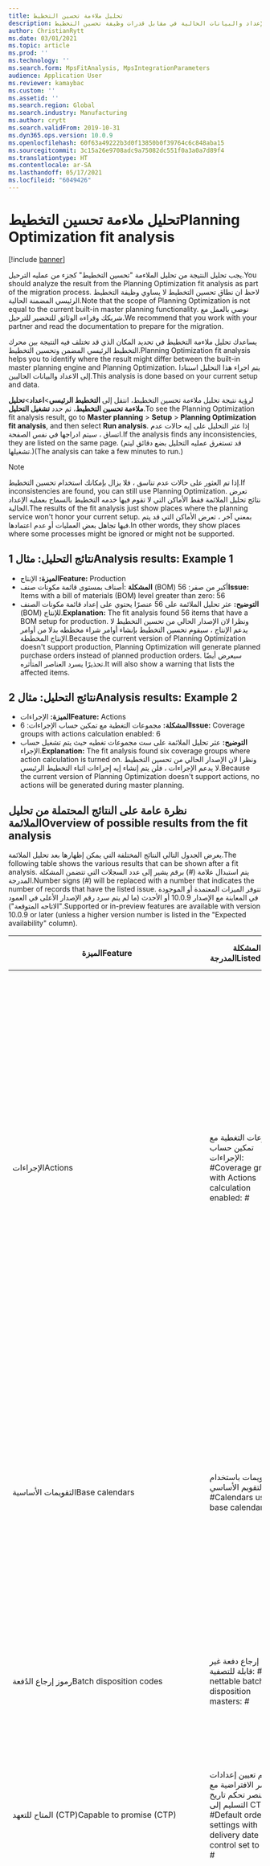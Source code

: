 ```yaml
---
title: تحليل ملاءمة تحسين التخطيط
description: يشرح هذا الموضوع كيفيه التحقق من صحة الإعداد والبيانات الحالية في مقابل قدرات وظيفة تحسين التخطيط.
author: ChristianRytt
ms.date: 03/01/2021
ms.topic: article
ms.prod: ''
ms.technology: ''
ms.search.form: MpsFitAnalysis, MpsIntegrationParameters
audience: Application User
ms.reviewer: kamaybac
ms.custom: ''
ms.assetid: ''
ms.search.region: Global
ms.search.industry: Manufacturing
ms.author: crytt
ms.search.validFrom: 2019-10-31
ms.dyn365.ops.version: 10.0.9
ms.openlocfilehash: 60f63a49222b3d0f13850b0f39764c6c848aba15
ms.sourcegitcommit: 3c15a26e9708adc9a75082dc551f0a3a0a7d89f4
ms.translationtype: HT
ms.contentlocale: ar-SA
ms.lasthandoff: 05/17/2021
ms.locfileid: "6049426"
---
```

# <a name="planning-optimization-fit-analysis"></a><span data-ttu-id="eb485-103">تحليل ملاءمة تحسين التخطيط</span><span class="sxs-lookup"><span data-stu-id="eb485-103">Planning Optimization fit analysis</span></span>

[!include [banner](../../includes/banner.md)]

<span data-ttu-id="eb485-104">يجب تحليل النتيجة من تحليل الملاءمة "تحسين التخطيط" كجزء من عمليه الترحيل.</span><span class="sxs-lookup"><span data-stu-id="eb485-104">You should analyze the result from the Planning Optimization fit analysis as part of the migration process.</span></span> <span data-ttu-id="eb485-105">لاحظ ان نطاق تحسين التخطيط لا يساوي وظيفة التخطيط الرئيسي المضمنة الحالية.</span><span class="sxs-lookup"><span data-stu-id="eb485-105">Note that the scope of Planning Optimization is not equal to the current built-in master planning functionality.</span></span> <span data-ttu-id="eb485-106">نوصي بالعمل مع شريكك وقراءه الوثائق للتحضير للترحيل.</span><span class="sxs-lookup"><span data-stu-id="eb485-106">We recommend that you work with your partner and read the documentation to prepare for the migration.</span></span> 

<span data-ttu-id="eb485-107">يساعدك تحليل ملاءمة التخطيط في تحديد المكان الذي قد تختلف فيه النتيجة بين محرك التخطيط الرئيسي المضمن وتحسين التخطيط.</span><span class="sxs-lookup"><span data-stu-id="eb485-107">Planning Optimization fit analysis helps you to identify where the result might differ between the built-in master planning engine and Planning Optimization.</span></span> <span data-ttu-id="eb485-108">يتم اجراء هذا التحليل استنادا إلى الاعداد والبيانات الحاليين.</span><span class="sxs-lookup"><span data-stu-id="eb485-108">This analysis is done based on your current setup and data.</span></span> 

<span data-ttu-id="eb485-109">لرؤية نتيجة تحليل ملاءمة تحسين التخطيط، انتقل إلى **التخطيط الرئيسي**\>**اعداد**\>**تحليل ملاءمة تحسين التخطيط**، ثم حدد **تشغيل التحليل**.</span><span class="sxs-lookup"><span data-stu-id="eb485-109">To see the Planning Optimization fit analysis result, go to **Master planning** \> **Setup** \> **Planning Optimization fit analysis**, and then select **Run analysis**.</span></span> <span data-ttu-id="eb485-110">إذا عثر التحليل على إيه حالات عدم اتساق ، سيتم ادراجها في نفس الصفحة.</span><span class="sxs-lookup"><span data-stu-id="eb485-110">If the analysis finds any inconsistencies, they are listed on the same page.</span></span> <span data-ttu-id="eb485-111">(قد تستغرق عمليه التحليل بضع دقائق ليتم تشغيلها.)</span><span class="sxs-lookup"><span data-stu-id="eb485-111">(The analysis can take a few minutes to run.)</span></span>

> [!NOTE]
> <span data-ttu-id="eb485-112">إذا تم العثور على حالات عدم تناسق ، فلا يزال بإمكانك استخدام تحسين التخطيط.</span><span class="sxs-lookup"><span data-stu-id="eb485-112">If inconsistencies are found, you can still use Planning Optimization.</span></span> <span data-ttu-id="eb485-113">تعرض نتائج تحليل الملائمة فقط الأماكن التي لا تقوم فيها خدمه التخطيط بالسماح بعمليه الإعداد الحالية.</span><span class="sxs-lookup"><span data-stu-id="eb485-113">The results of the fit analysis just show places where the planning service won't honor your current setup.</span></span> <span data-ttu-id="eb485-114">بمعني آخر ، تعرض الأماكن التي قد يتم فيها تجاهل بعض العمليات أو عدم اعتمادها.</span><span class="sxs-lookup"><span data-stu-id="eb485-114">In other words, they show places where some processes might be ignored or might not be supported.</span></span>

## <a name="analysis-results-example-1"></a><span data-ttu-id="eb485-115">نتائج التحليل: مثال 1</span><span class="sxs-lookup"><span data-stu-id="eb485-115">Analysis results: Example 1</span></span>

- <span data-ttu-id="eb485-116">**الميزة:** الإنتاج</span><span class="sxs-lookup"><span data-stu-id="eb485-116">**Feature:** Production</span></span>
- <span data-ttu-id="eb485-117">**المشكلة** :أصناف بمستوى قائمة مكونات صنف (BOM) أكبر من صفر: 56</span><span class="sxs-lookup"><span data-stu-id="eb485-117">**Issue:** Items with a bill of materials (BOM) level greater than zero: 56</span></span>
- <span data-ttu-id="eb485-118">**التوضيح:** عثر تحليل الملائمة على 56 عنصرًا يحتوي على إعداد قائمة مكونات الصنف (BOM) للإنتاج.</span><span class="sxs-lookup"><span data-stu-id="eb485-118">**Explanation:** The fit analysis found 56 items that have a BOM setup for production.</span></span> <span data-ttu-id="eb485-119">ونظرا لان الإصدار الحالي من تحسين التخطيط لا يدعم الإنتاج ، سيقوم تحسين التخطيط بإنشاء أوامر شراء مخططه بدلا من أوامر الإنتاج المخططة.</span><span class="sxs-lookup"><span data-stu-id="eb485-119">Because the current version of Planning Optimization doesn't support production, Planning Optimization will generate planned purchase orders instead of planned production orders.</span></span> <span data-ttu-id="eb485-120">سيعرض أيضًا تحذيرًا يسرد العناصر المتأثره.</span><span class="sxs-lookup"><span data-stu-id="eb485-120">It will also show a warning that lists the affected items.</span></span>

## <a name="analysis-results-example-2"></a><span data-ttu-id="eb485-121">نتائج التحليل: مثال 2</span><span class="sxs-lookup"><span data-stu-id="eb485-121">Analysis results: Example 2</span></span>

- <span data-ttu-id="eb485-122">**الميزة:** الإجراءات</span><span class="sxs-lookup"><span data-stu-id="eb485-122">**Feature:** Actions</span></span>
- <span data-ttu-id="eb485-123">**المشكلة:** مجموعات التغطية مع تمكين حساب الإجراءات: 6</span><span class="sxs-lookup"><span data-stu-id="eb485-123">**Issue:** Coverage groups with actions calculation enabled: 6</span></span>
- <span data-ttu-id="eb485-124">**التوضيح:** عثر تحليل الملائمة على ست مجموعات تغطيه حيث يتم تشغيل حساب الإجراء.</span><span class="sxs-lookup"><span data-stu-id="eb485-124">**Explanation:** The fit analysis found six coverage groups where action calculation is turned on.</span></span> <span data-ttu-id="eb485-125">ونظرا لان الإصدار الحالي من تحسين التخطيط لا يدعم الإجراءات ، فلن يتم إنشاء إيه إجراءات اثناء التخطيط الرئيسي.</span><span class="sxs-lookup"><span data-stu-id="eb485-125">Because the current version of Planning Optimization doesn't support actions, no actions will be generated during master planning.</span></span>

## <a name="overview-of-possible-results-from-the-fit-analysis"></a><span data-ttu-id="eb485-126">نظرة عامة على النتائج المحتملة من تحليل الملائمة</span><span class="sxs-lookup"><span data-stu-id="eb485-126">Overview of possible results from the fit analysis</span></span>

<span data-ttu-id="eb485-127">يعرض الجدول التالي النتائج المختلفة التي يمكن إظهارها بعد تحليل الملائمة.</span><span class="sxs-lookup"><span data-stu-id="eb485-127">The following table shows the various results that can be shown after a fit analysis.</span></span> <span data-ttu-id="eb485-128">يتم استبدال علامة (_\#_) برقم يشير إلى عدد السجلات التي تتضمن المشكلة المدرجة.</span><span class="sxs-lookup"><span data-stu-id="eb485-128">Number signs (_\#_) will be replaced with a number that indicates the number of records that have the listed issue.</span></span> <span data-ttu-id="eb485-129">تتوفر الميزات المعتمدة أو الموجودة في المعاينة مع الإصدار 10.0.9 أو الأحدث (ما لم يتم سرد رقم الإصدار الأعلى في العمود "الاتاحه المتوقعة").</span><span class="sxs-lookup"><span data-stu-id="eb485-129">Supported or in-preview features are available with version 10.0.9 or later (unless a higher version number is listed in the "Expected availability" column).</span></span>

| <span data-ttu-id="eb485-130">الميزة</span><span class="sxs-lookup"><span data-stu-id="eb485-130">Feature</span></span> | <span data-ttu-id="eb485-131">المشكلة المدرجة</span><span class="sxs-lookup"><span data-stu-id="eb485-131">Listed issue</span></span> | <span data-ttu-id="eb485-132">الشرح</span><span class="sxs-lookup"><span data-stu-id="eb485-132">Explanation</span></span> | <span data-ttu-id="eb485-133">التوفر المتوقع</span><span class="sxs-lookup"><span data-stu-id="eb485-133">Expected availability</span></span> |
| --- | --- | --- | --- |
| <span data-ttu-id="eb485-134">الإجراءات</span><span class="sxs-lookup"><span data-stu-id="eb485-134">Actions</span></span> | <span data-ttu-id="eb485-135">مجموعات التغطية مع تمكين حساب الإجراءات: _\#_</span><span class="sxs-lookup"><span data-stu-id="eb485-135">Coverage groups with Actions calculation enabled: _\#_</span></span> | <span data-ttu-id="eb485-136">هذه الميزة معلقة.</span><span class="sxs-lookup"><span data-stu-id="eb485-136">This feature is pending.</span></span> <span data-ttu-id="eb485-137">حاليا، لا يتم إنشاء الإجراءات أثناء التخطيط الرئيسي عند تمكين تحسين التخطيط، بغض النظر عن هذا الإعداد.</span><span class="sxs-lookup"><span data-stu-id="eb485-137">Currently, actions aren't generated during master planning when Planning Optimization is enabled, regardless of this setting.</span></span> <span data-ttu-id="eb485-138">والغرض الأساسي من الإجراء هو اقتراح التغييرات على الأوامر الموجودة.</span><span class="sxs-lookup"><span data-stu-id="eb485-138">The main purpose of actions is to suggest changes to existing orders.</span></span> <span data-ttu-id="eb485-139">قيّم ما إذا كان تطبيق الإجراءات يتم بشكل نشط كجزء من عمليات الأعمال أو إذا كانت معلومات التأخير المرتبطة بالأوامر كافية.</span><span class="sxs-lookup"><span data-stu-id="eb485-139">Evaluate if actions are actively applied as part of your business processes or if the delay information related to the orders is sufficient.</span></span> | <span data-ttu-id="eb485-140">أكتوبر 2021 - أبريل 2022</span><span class="sxs-lookup"><span data-stu-id="eb485-140">October 2021 - April 2022</span></span> |
| <span data-ttu-id="eb485-141">التقويمات الأساسية</span><span class="sxs-lookup"><span data-stu-id="eb485-141">Base calendars</span></span> | <span data-ttu-id="eb485-142">التقويمات باستخدام التقويم الأساسي: _\#_</span><span class="sxs-lookup"><span data-stu-id="eb485-142">Calendars using base calendar: _\#_</span></span> | <span data-ttu-id="eb485-143">هذه الميزة معلقة.</span><span class="sxs-lookup"><span data-stu-id="eb485-143">This feature is pending.</span></span> <span data-ttu-id="eb485-144">حاليًا، يتم تجاهل التقويم الأساسي عند تمكين تحسين أداء التخطيط.</span><span class="sxs-lookup"><span data-stu-id="eb485-144">Currently, the base calendar is ignored when Planning Optimization is enabled.</span></span> <span data-ttu-id="eb485-145">قيّم ما إذا كانت هناك حاجة إلى التقويم الأساسي لعمليات الأعمال أو إذا كان الإعداد المباشر في التقويمات كافيًا.</span><span class="sxs-lookup"><span data-stu-id="eb485-145">Evaluate if the base calendar is needed for your business processes or if direct setup in calendars is sufficient.</span></span> | <span data-ttu-id="eb485-146">أبريل-أكتوبر 2021</span><span class="sxs-lookup"><span data-stu-id="eb485-146">April-October 2021</span></span> | 
| <span data-ttu-id="eb485-147">رموز إرجاع الدُفعة</span><span class="sxs-lookup"><span data-stu-id="eb485-147">Batch disposition codes</span></span> | <span data-ttu-id="eb485-148">أصول إرجاع دفعة غير قابلة للتصفية: _\#_</span><span class="sxs-lookup"><span data-stu-id="eb485-148">Non-nettable batch disposition masters: _\#_</span></span> | <span data-ttu-id="eb485-149">هذه الميزة معلقة.</span><span class="sxs-lookup"><span data-stu-id="eb485-149">This feature is pending.</span></span> <span data-ttu-id="eb485-150">حاليًا، يتم تجاهل رموز إرجاع الدفعة عندما يكون تحسين أداء التخطيط ممكنا.</span><span class="sxs-lookup"><span data-stu-id="eb485-150">Currently, batch disposition codes are ignored when Planning Optimization is enabled.</span></span> | <span data-ttu-id="eb485-151">أكتوبر 2021 - أبريل 2022</span><span class="sxs-lookup"><span data-stu-id="eb485-151">October 2021 - April 2022</span></span> |
| <span data-ttu-id="eb485-152">المتاح للتعهد (CTP)</span><span class="sxs-lookup"><span data-stu-id="eb485-152">Capable to promise (CTP)</span></span> | <span data-ttu-id="eb485-153">تم تعيين إعدادات الأوامر الافتراضية مع عنصر تحكم تاريخ التسليم إلى CTP: _\#_</span><span class="sxs-lookup"><span data-stu-id="eb485-153">Default order settings with delivery date control set to CTP: _\#_</span></span> | <span data-ttu-id="eb485-154">هذه الميزة معلقة.</span><span class="sxs-lookup"><span data-stu-id="eb485-154">This feature is pending.</span></span> <span data-ttu-id="eb485-155">حاليًا، يتم تجاهل CTP عند تمكين تحسين التخطيط، بغض النظر عن هذا الإعداد.</span><span class="sxs-lookup"><span data-stu-id="eb485-155">Currently, CTP is ignored when Planning Optimization is enabled, regardless of this setting.</span></span> | <span data-ttu-id="eb485-156">أكتوبر 2021 - أبريل 2022</span><span class="sxs-lookup"><span data-stu-id="eb485-156">October 2021 - April 2022</span></span> |
| <span data-ttu-id="eb485-157">نسخ خطة ثابتة إلى متحركة</span><span class="sxs-lookup"><span data-stu-id="eb485-157">Copy static to dynamic plan</span></span> | <span data-ttu-id="eb485-158">تم تمكين نسخ خطة ثابتة إلى ديناميكية في مُعلمات التخطيط الرئيسية.</span><span class="sxs-lookup"><span data-stu-id="eb485-158">Copy of static to dynamic plan is enabled on the master planning parameters.</span></span> | <span data-ttu-id="eb485-159">تحسين التخطيط لا ينسخ الخطة الثابتة إلى الخطة الديناميكية، بغض النظر عن هذا الإعداد.</span><span class="sxs-lookup"><span data-stu-id="eb485-159">Planning Optimization doesn't copy the static plan to the dynamic plan, regardless of this setting.</span></span> <span data-ttu-id="eb485-160">بوجه عام، يعتبر هذا المفهوم أقل صلة بسبب عملية إعادة الإنشاء السريعة والكاملة التي يوفرها تحسين التخطيط.</span><span class="sxs-lookup"><span data-stu-id="eb485-160">In general, this concept is less relevant because of the speed and complete regeneration that Planning Optimization provides.</span></span> <span data-ttu-id="eb485-161">في حالة استخدام خطتين أو أكثر، يجب تشغيل التخطيط الرئيسي لكل خطة.</span><span class="sxs-lookup"><span data-stu-id="eb485-161">If two or more plans are used, master planning should be triggered for each plan.</span></span> | <span data-ttu-id="eb485-162">أكتوبر 2021 - أبريل 2022</span><span class="sxs-lookup"><span data-stu-id="eb485-162">October 2021 - April 2022</span></span> |
| <span data-ttu-id="eb485-163">تأكيد</span><span class="sxs-lookup"><span data-stu-id="eb485-163">Firming</span></span> | <span data-ttu-id="eb485-164">إعداد مجموعات التغطية مع الحد الزمني للتأكيد التلقائي: _\#_</span><span class="sxs-lookup"><span data-stu-id="eb485-164">Coverage groups with auto firming time fence set: _\#_</span></span> | <span data-ttu-id="eb485-165">في الإصدار 10.0.7 والإصدارات الأحدث، يتم دعم التأكيد كوظيفة تأكيد دفعية منفصلة بعد اكتمال التخطيط الرئيسي (بشرط تمكين _التأكيد التلقائي للتخطيط الرئيسي_ في [إدارة الميزات](../../../fin-ops-core/fin-ops/get-started/feature-management/feature-management-overview.md)).</span><span class="sxs-lookup"><span data-stu-id="eb485-165">In version 10.0.7 and later, firming is supported as a separate firming batch job after master planning is completed (provided the _Auto-firming for Planning Optimization_ feature has been enabled in [feature management](../../../fin-ops-core/fin-ops/get-started/feature-management/feature-management-overview.md)).</span></span> <span data-ttu-id="eb485-166">لاحظ أن التأكيد التلقائي لتحسين التخطيط يستند إلى تاريخ الأمر (تاريخ البدء)، وليس تاريخ المتطلب (تاريخ الانتهاء).</span><span class="sxs-lookup"><span data-stu-id="eb485-166">Note that auto firming for Planning Optimization is based on the order date (start date), not the requirement date (end date).</span></span> <span data-ttu-id="eb485-167">ويضمن هذا السلوك حدوث تأكيد الأوامر المخططة في الوقت المستحق، دون الحاجة إلى تضمين وقت الإنتاج في الحد الزمني للتأكيد.</span><span class="sxs-lookup"><span data-stu-id="eb485-167">This behavior ensures that firming of planned orders occurs in due time, without having to include lead time in the firming time fence.</span></span> | <span data-ttu-id="eb485-168">مدعوم</span><span class="sxs-lookup"><span data-stu-id="eb485-168">Supported</span></span> |
| <span data-ttu-id="eb485-169">تأكيد</span><span class="sxs-lookup"><span data-stu-id="eb485-169">Firming</span></span> | <span data-ttu-id="eb485-170">إعداد سجلات تغطية الصنف مع التأكيد التلقائي: _\#_</span><span class="sxs-lookup"><span data-stu-id="eb485-170">Item coverage records with auto firming set: _\#_</span></span> | <span data-ttu-id="eb485-171">في الإصدار 10.0.7 والإصدارات الأحدث، يتم دعم التأكيد التلقائي كوظيفة تأكيد دفعية منفصلة بعد اكتمال التخطيط الرئيسي (بشرط تمكين _التأكيد التلقائي للتخطيط الرئيسي_ في [إدارة الميزات](../../../fin-ops-core/fin-ops/get-started/feature-management/feature-management-overview.md)).</span><span class="sxs-lookup"><span data-stu-id="eb485-171">In version 10.0.7 and later, auto firming is supported as a separate firming batch job after master planning is completed (provided the _Auto-firming for Planning Optimization_ feature has been enabled in [feature management](../../../fin-ops-core/fin-ops/get-started/feature-management/feature-management-overview.md)).</span></span> <span data-ttu-id="eb485-172">لاحظ أن التأكيد التلقائي لتحسين التخطيط يستند إلى تاريخ الأمر (تاريخ البدء)، وليس تاريخ المتطلب (تاريخ الانتهاء).</span><span class="sxs-lookup"><span data-stu-id="eb485-172">Note that auto firming for Planning Optimization is based on the order date (start date), not the requirement date (end date).</span></span> <span data-ttu-id="eb485-173">ويضمن هذا السلوك حدوث تأكيد الأوامر المخططة في الوقت المستحق، دون الحاجة إلى تضمين وقت الإنتاج في الحد الزمني للتأكيد.</span><span class="sxs-lookup"><span data-stu-id="eb485-173">This behavior ensures that firming of planned orders occurs in due time, without having to include lead time in the firming time fence.</span></span> | <span data-ttu-id="eb485-174">مدعوم</span><span class="sxs-lookup"><span data-stu-id="eb485-174">Supported</span></span> |
| <span data-ttu-id="eb485-175">تأكيد</span><span class="sxs-lookup"><span data-stu-id="eb485-175">Firming</span></span> | <span data-ttu-id="eb485-176">إعداد الخطط الرئيسية مع التأكيد التلقائي: _\#_</span><span class="sxs-lookup"><span data-stu-id="eb485-176">Master plans with auto firming set: _\#_</span></span> | <span data-ttu-id="eb485-177">في الإصدار 10.0.7 والإصدارات الأحدث، يتم دعم التأكيد التلقائي كوظيفة تأكيد دفعية منفصلة بعد اكتمال التخطيط الرئيسي (بشرط تمكين _التأكيد التلقائي للتخطيط الرئيسي_ في [إدارة الميزات](../../../fin-ops-core/fin-ops/get-started/feature-management/feature-management-overview.md)).</span><span class="sxs-lookup"><span data-stu-id="eb485-177">In version 10.0.7 and later, auto firming is supported as a separate firming batch job after master planning is completed (provided the _Auto-firming for Planning Optimization_ feature has been enabled in [feature management](../../../fin-ops-core/fin-ops/get-started/feature-management/feature-management-overview.md)).</span></span> <span data-ttu-id="eb485-178">لاحظ أن التأكيد التلقائي لتحسين التخطيط يستند إلى تاريخ الأمر (تاريخ البدء)، وليس تاريخ المتطلب (تاريخ الانتهاء).</span><span class="sxs-lookup"><span data-stu-id="eb485-178">Note that auto firming for Planning Optimization is based on the order date (start date), not the requirement date (end date).</span></span> <span data-ttu-id="eb485-179">ويضمن هذا السلوك حدوث تأكيد الأوامر المخططة في الوقت المستحق، دون الحاجة إلى تضمين وقت الإنتاج في الحد الزمني للتأكيد.</span><span class="sxs-lookup"><span data-stu-id="eb485-179">This behavior ensures that firming of planned orders occurs in due time, without having to include lead time in the firming time fence.</span></span> | <span data-ttu-id="eb485-180">مدعوم</span><span class="sxs-lookup"><span data-stu-id="eb485-180">Supported</span></span> |
| <span data-ttu-id="eb485-181">FitAnalysisPlanningItems</span><span class="sxs-lookup"><span data-stu-id="eb485-181">FitAnalysisPlanningItems</span></span> | <span data-ttu-id="eb485-182">أصناف التخطيط: _\#_</span><span class="sxs-lookup"><span data-stu-id="eb485-182">Planning Items: _\#_</span></span> | <span data-ttu-id="eb485-183">هذه الميزة معلقة.</span><span class="sxs-lookup"><span data-stu-id="eb485-183">This feature is pending.</span></span> <span data-ttu-id="eb485-184">يتم حاليًا معالجة أصناف التخطيط مثل الأصناف العادية عند تمكين تحسين أداء التخطيط.</span><span class="sxs-lookup"><span data-stu-id="eb485-184">Currently, planning items are handled like regular items when Planning Optimization is enabled.</span></span> | <span data-ttu-id="eb485-185">أكتوبر 2021 - أبريل 2022</span><span class="sxs-lookup"><span data-stu-id="eb485-185">October 2021 - April 2022</span></span> |
| <span data-ttu-id="eb485-186">التنبؤ</span><span class="sxs-lookup"><span data-stu-id="eb485-186">Forecast</span></span> | <span data-ttu-id="eb485-187">ويتم تمكين مجموعات التغطية مع "تضمين الأوامر بين الشركات الشقيقة":_\#_</span><span class="sxs-lookup"><span data-stu-id="eb485-187">Coverage groups with "Include intercompany orders" enabled: _\#_</span></span> | <span data-ttu-id="eb485-188">هذه الميزة مدعومة الآن.</span><span class="sxs-lookup"><span data-stu-id="eb485-188">This feature is now supported.</span></span> <span data-ttu-id="eb485-189">لمزيد من المعلومات، راجع [التخطيط بين الشركات الشقيقة](Intercompany-planning.md)</span><span class="sxs-lookup"><span data-stu-id="eb485-189">For additional information, see [Intercompany planning](Intercompany-planning.md)</span></span> | <span data-ttu-id="eb485-190">مدعوم</span><span class="sxs-lookup"><span data-stu-id="eb485-190">Supported</span></span> |
| <span data-ttu-id="eb485-191">التنبؤ</span><span class="sxs-lookup"><span data-stu-id="eb485-191">Forecast</span></span> | <span data-ttu-id="eb485-192">يتم تعيين مجموعات التغطية التي تتضمن الإعداد "تقليل التنبؤ حسب" إلى قيمة مختلفة عن "الأوامر": _\#_</span><span class="sxs-lookup"><span data-stu-id="eb485-192">Coverage groups with "Reduce forecast by" setting set to a value different than "Orders": _\#_</span></span> | <span data-ttu-id="eb485-193">هذه الميزة مدعومة الآن.</span><span class="sxs-lookup"><span data-stu-id="eb485-193">This feature is now supported.</span></span> <span data-ttu-id="eb485-194">لمزيد من المعلومات، راجع [التخطيط الرئيسي مع التنبؤات بالطلبات](demand-forecast.md)</span><span class="sxs-lookup"><span data-stu-id="eb485-194">For additional information, see [Master planning with demand forecasts](demand-forecast.md)</span></span> | <span data-ttu-id="eb485-195">مدعوم</span><span class="sxs-lookup"><span data-stu-id="eb485-195">Supported</span></span> |
| <span data-ttu-id="eb485-196">التنبؤ</span><span class="sxs-lookup"><span data-stu-id="eb485-196">Forecast</span></span> | <span data-ttu-id="eb485-197">نماذج التنبؤ مع نماذج فرعية: _\#_</span><span class="sxs-lookup"><span data-stu-id="eb485-197">Forecast models with sub models: _\#_</span></span> |  <span data-ttu-id="eb485-198">هذه الميزة مدعومة الآن.</span><span class="sxs-lookup"><span data-stu-id="eb485-198">This feature is now supported.</span></span> <span data-ttu-id="eb485-199">لمزيد من المعلومات، راجع [التخطيط الرئيسي مع التنبؤات بالطلبات](demand-forecast.md)</span><span class="sxs-lookup"><span data-stu-id="eb485-199">For additional information, see [Master planning with demand forecasts](demand-forecast.md)</span></span> | <span data-ttu-id="eb485-200">مدعوم</span><span class="sxs-lookup"><span data-stu-id="eb485-200">Supported</span></span> |
| <span data-ttu-id="eb485-201">التنبؤ</span><span class="sxs-lookup"><span data-stu-id="eb485-201">Forecast</span></span> | <span data-ttu-id="eb485-202">الخطط الرئيسية التي تم فيها تمكين "تضمين التنبؤ بالتوريد": _\#_</span><span class="sxs-lookup"><span data-stu-id="eb485-202">Master plans with "Include supply forecast" enabled: _\#_</span></span> | <span data-ttu-id="eb485-203">هذه الميزة معلقة.</span><span class="sxs-lookup"><span data-stu-id="eb485-203">This feature is pending.</span></span> <span data-ttu-id="eb485-204">حاليًا، لا يتم دعم التنبؤات بالتوريد التي تستخدم النماذج الفرعية عند تمكين تحسين التخطيط.</span><span class="sxs-lookup"><span data-stu-id="eb485-204">Currently, supply forecasts aren't supported when Planning Optimization is enabled.</span></span> <span data-ttu-id="eb485-205">وسيتم تجاهلها، بغض النظر عن هذا الإعداد.</span><span class="sxs-lookup"><span data-stu-id="eb485-205">They will be ignored, regardless of this setting.</span></span> | <span data-ttu-id="eb485-206">أكتوبر 2021 - أبريل 2022</span><span class="sxs-lookup"><span data-stu-id="eb485-206">October 2021 - April 2022</span></span> |
| <span data-ttu-id="eb485-207">الحد الزمني للتجمد</span><span class="sxs-lookup"><span data-stu-id="eb485-207">Freeze time fence</span></span> | <span data-ttu-id="eb485-208">إعداد مجموعات التغطية مع الحد الزمني للتجمد: _\#_</span><span class="sxs-lookup"><span data-stu-id="eb485-208">Coverage groups with freeze time fence set: _\#_</span></span> | <span data-ttu-id="eb485-209">لا يتم غالبًا استخدام الحد الزمني للتجميد، ولا توجد أية خطط حاليًا لتضمينه لتحسين التخطيط.</span><span class="sxs-lookup"><span data-stu-id="eb485-209">The freeze time fence isn't often used, and there are currently no plans to include it for Planning Optimization.</span></span> <span data-ttu-id="eb485-210">حاليًا، يتم تجاهل إعداد الحد الزمن للتجميد عند تمكين تحسين التخطيط، بغض النظر عن هذا الإعداد.</span><span class="sxs-lookup"><span data-stu-id="eb485-210">Currently, the freeze time fence setup is ignored when Planning Optimization is enabled, regardless of this setting.</span></span> | <span data-ttu-id="eb485-211">غير قابل للتطبيق</span><span class="sxs-lookup"><span data-stu-id="eb485-211">N/A</span></span> |
| <span data-ttu-id="eb485-212">الحد الزمني للتجمد</span><span class="sxs-lookup"><span data-stu-id="eb485-212">Freeze time fence</span></span> | <span data-ttu-id="eb485-213">إعداد سجلات تغطية الصنف مع الحد الزمني للتجمد: _\#_</span><span class="sxs-lookup"><span data-stu-id="eb485-213">Item coverage records with freeze time fence set: _\#_</span></span> | <span data-ttu-id="eb485-214">لا يتم غالبًا استخدام الحد الزمني للتجميد، ولا توجد أية خطط حاليًا لتضمينه لتحسين التخطيط.</span><span class="sxs-lookup"><span data-stu-id="eb485-214">The freeze time fence isn't often used, and there are currently no plans to include it for Planning Optimization.</span></span> <span data-ttu-id="eb485-215">حاليًا، يتم تجاهل إعداد الحد الزمن للتجميد عند تمكين تحسين التخطيط، بغض النظر عن هذا الإعداد.</span><span class="sxs-lookup"><span data-stu-id="eb485-215">Currently, the freeze time fence setup is ignored when Planning Optimization is enabled, regardless of this setting.</span></span> | <span data-ttu-id="eb485-216">غير قابل للتطبيق</span><span class="sxs-lookup"><span data-stu-id="eb485-216">N/A</span></span> |
| <span data-ttu-id="eb485-217">الحد الزمني للتجمد</span><span class="sxs-lookup"><span data-stu-id="eb485-217">Freeze time fence</span></span> | <span data-ttu-id="eb485-218">إعداد الخطط الرئيسية مع الحد الزمني للتجمد: _\#_</span><span class="sxs-lookup"><span data-stu-id="eb485-218">Master plans with freeze time fence set: _\#_</span></span> | <span data-ttu-id="eb485-219">لا يتم غالبًا استخدام الحد الزمني للتجميد، ولا توجد أية خطط حاليًا لتضمينه لتحسين التخطيط.</span><span class="sxs-lookup"><span data-stu-id="eb485-219">The freeze time fence isn't often used, and there are currently no plans to include it for Planning Optimization.</span></span> <span data-ttu-id="eb485-220">حاليًا، يتم تجاهل إعداد الحد الزمن للتجميد عند تمكين تحسين التخطيط، بغض النظر عن هذا الإعداد.</span><span class="sxs-lookup"><span data-stu-id="eb485-220">Currently, the freeze time fence setup is ignored when Planning Optimization is enabled, regardless of this setting.</span></span> | <span data-ttu-id="eb485-221">غير قابل للتطبيق</span><span class="sxs-lookup"><span data-stu-id="eb485-221">N/A</span></span> |
| <span data-ttu-id="eb485-222">بين شركات شقيقة</span><span class="sxs-lookup"><span data-stu-id="eb485-222">Intercompany</span></span> | <span data-ttu-id="eb485-223">الخطط الرئيسية والتي تشمل المطلب اللاحق المخطط:  _\#_</span><span class="sxs-lookup"><span data-stu-id="eb485-223">Master plans including planned downstream demand: _\#_</span></span> | <span data-ttu-id="eb485-224">هذه الميزة مدعومة الآن.</span><span class="sxs-lookup"><span data-stu-id="eb485-224">This feature is now supported.</span></span> <span data-ttu-id="eb485-225">لمزيد من المعلومات، راجع [التخطيط بين الشركات الشقيقة](Intercompany-planning.md)</span><span class="sxs-lookup"><span data-stu-id="eb485-225">For additional information, see [Intercompany planning](Intercompany-planning.md)</span></span> | <span data-ttu-id="eb485-226">مدعوم</span><span class="sxs-lookup"><span data-stu-id="eb485-226">Supported</span></span> |
| <span data-ttu-id="eb485-227">كانبان</span><span class="sxs-lookup"><span data-stu-id="eb485-227">Kanban</span></span> | <span data-ttu-id="eb485-228">سجلات تغطية الأصناف مع نوع الأمر المُخطط كانبان: _\#_</span><span class="sxs-lookup"><span data-stu-id="eb485-228">Item coverage records with planned order type kanban: _\#_</span></span> | <span data-ttu-id="eb485-229">هذه الميزة معلقة.</span><span class="sxs-lookup"><span data-stu-id="eb485-229">This feature is pending.</span></span> <span data-ttu-id="eb485-230">حاليًا، سيتم تجاهل تغطية الصنف التي تم تعيينها إلى كانبان عند تمكين تحسين التخطيط.</span><span class="sxs-lookup"><span data-stu-id="eb485-230">Currently, item coverage that is set to kanban will be ignored when Planning Optimization is enabled.</span></span> <span data-ttu-id="eb485-231">سيقوم نوع الأمر المخطط لكانبان بإنشاء تحذير خلال التخطيط الرئيسي، وسيتم إنشاء أوامر شراء مخططة لتغطية الطلب المرتبط.</span><span class="sxs-lookup"><span data-stu-id="eb485-231">The kanban planned order type will create a warning during master planning, and planned purchase orders will be created to cover the related demand.</span></span> | <span data-ttu-id="eb485-232">أكتوبر 2021 - أبريل 2022</span><span class="sxs-lookup"><span data-stu-id="eb485-232">October 2021 - April 2022</span></span> |
| <span data-ttu-id="eb485-233">كانبان</span><span class="sxs-lookup"><span data-stu-id="eb485-233">Kanban</span></span> | <span data-ttu-id="eb485-234">الأصناف التي تحتوي على نوع الأمر الافتراضي كانبان: _\#_</span><span class="sxs-lookup"><span data-stu-id="eb485-234">Items with default order type kanban: _\#_</span></span> | <span data-ttu-id="eb485-235">حاليًا، سيتم تجاهل نوع الأمر الافتراضي الذي تم تعيينه إلى كانبان عند تمكين تحسين التخطيط.</span><span class="sxs-lookup"><span data-stu-id="eb485-235">Currently, a default order type that is set to kanban will be ignored when Planning Optimization is enabled.</span></span> <span data-ttu-id="eb485-236">سيقوم نوع الأمر الافتراضي لكانبان بإنشاء تحذير خلال التخطيط الرئيسي، وسيتم إنشاء أوامر شراء مخططة لتغطية الطلب المرتبط.</span><span class="sxs-lookup"><span data-stu-id="eb485-236">The kanban default order type will create a warning during master planning, and planned purchase orders will be created to cover the related demand.</span></span> | <span data-ttu-id="eb485-237">أكتوبر 2021 - أبريل 2022</span><span class="sxs-lookup"><span data-stu-id="eb485-237">October 2021 - April 2022</span></span> |
| <span data-ttu-id="eb485-238">حالة دورة حياة المنتج</span><span class="sxs-lookup"><span data-stu-id="eb485-238">Product lifecycle state</span></span> | <span data-ttu-id="eb485-239">حالات دورة حياة المنتج غير نشطة للتخطيط: _\#_</span><span class="sxs-lookup"><span data-stu-id="eb485-239">Product lifecycle states not active for planning: _\#_</span></span> | <span data-ttu-id="eb485-240">هذه الميزة مدعومة الآن.</span><span class="sxs-lookup"><span data-stu-id="eb485-240">This feature is now supported.</span></span> <span data-ttu-id="eb485-241">لمزيد من المعلومات، راجع [استبعاد المنتجات التي لها حالات دورة حياة منتج محددة](product-lifecycle-state.md)</span><span class="sxs-lookup"><span data-stu-id="eb485-241">For additional information, see [Exclude products that have specific product lifecycle states](product-lifecycle-state.md)</span></span> | <span data-ttu-id="eb485-242">مدعوم</span><span class="sxs-lookup"><span data-stu-id="eb485-242">Supported</span></span> |
| <span data-ttu-id="eb485-243">الإنتاج</span><span class="sxs-lookup"><span data-stu-id="eb485-243">Production</span></span> | <span data-ttu-id="eb485-244">سطور قائمة مكونات الصنف بالتقريب أو إعداد متعد: _\#_</span><span class="sxs-lookup"><span data-stu-id="eb485-244">BOM lines with rounding or multiple setup: _\#_</span></span> | <span data-ttu-id="eb485-245">هذه الميزة معلقة.</span><span class="sxs-lookup"><span data-stu-id="eb485-245">This feature is pending.</span></span> <span data-ttu-id="eb485-246">حاليًا، يتم تجاهل التقريب والإعدادات المتعددة في بنود قائمة مكونات الصنف عندما يكون تحسين التخطيط ممكنا، بغض النظر عن هذا الإعداد.</span><span class="sxs-lookup"><span data-stu-id="eb485-246">Currently, rounding and multiple setups are ignored on BOM lines when Planning Optimization is enabled, regardless of this setting.</span></span> | <span data-ttu-id="eb485-247">أبريل-أكتوبر 2021</span><span class="sxs-lookup"><span data-stu-id="eb485-247">April-October 2021</span></span> |
| <span data-ttu-id="eb485-248">الإنتاج</span><span class="sxs-lookup"><span data-stu-id="eb485-248">Production</span></span> | <span data-ttu-id="eb485-249">سطور قائمة مكونات الصنف/المعادلة بقياس المعادلة: _\#_</span><span class="sxs-lookup"><span data-stu-id="eb485-249">BOM/formula lines with formula measurement: _\#_</span></span> | <span data-ttu-id="eb485-250">هذه الميزة معلقة.</span><span class="sxs-lookup"><span data-stu-id="eb485-250">This feature is pending.</span></span> <span data-ttu-id="eb485-251">حاليًا، يتم تجاهل قياس المعادلة في بنود قائمة مكونات الصنف وبنود المعادلة عندما يكون تحسين التخطيط ممكنا، بغض النظر عن هذا الإعداد.</span><span class="sxs-lookup"><span data-stu-id="eb485-251">Currently, formula measurement is ignored on BOM and formula lines when Planning Optimization is enabled, regardless of this setting.</span></span> | <span data-ttu-id="eb485-252">2021 أكتوبر</span><span class="sxs-lookup"><span data-stu-id="eb485-252">October 2021</span></span> |
| <span data-ttu-id="eb485-253">الإنتاج</span><span class="sxs-lookup"><span data-stu-id="eb485-253">Production</span></span> | <span data-ttu-id="eb485-254">سطور قائمة مكونات الصنف/المعادلة مع استبدال الصنف (مجموعات الخطط): _\#_</span><span class="sxs-lookup"><span data-stu-id="eb485-254">BOM/formula lines with item substitution (plan groups): _\#_</span></span> | <span data-ttu-id="eb485-255">هذه الميزة معلقة.</span><span class="sxs-lookup"><span data-stu-id="eb485-255">This feature is pending.</span></span> <span data-ttu-id="eb485-256">حاليًا، يتم تجاهل استبدال الصنف (مجموعات الخطط) في بنود قائمة مكونات الصنف وبنود المعادلة عندما يكون تحسين التخطيط ممكنا، بغض النظر عن هذا الإعداد.</span><span class="sxs-lookup"><span data-stu-id="eb485-256">Currently, item substitution (plan groups) is ignored on BOM and formula lines when Planning Optimization is enabled, regardless of this setting.</span></span> | <span data-ttu-id="eb485-257">2021 أكتوبر</span><span class="sxs-lookup"><span data-stu-id="eb485-257">October 2021</span></span> |
| <span data-ttu-id="eb485-258">الإنتاج</span><span class="sxs-lookup"><span data-stu-id="eb485-258">Production</span></span> | <span data-ttu-id="eb485-259">سطور قائمة مكونات الصنف/المعادلة بكمية سالبة: _\#_</span><span class="sxs-lookup"><span data-stu-id="eb485-259">BOM/formula lines with negative quantity: _\#_</span></span> | <span data-ttu-id="eb485-260">هذه الميزة معلقة.</span><span class="sxs-lookup"><span data-stu-id="eb485-260">This feature is pending.</span></span> <span data-ttu-id="eb485-261">سيتم تضمين بنود قائمة مكونات الصنف وبنود المعادلة التي لها كمية سالبة بالكمية 0 (صفر) وسيتم إصدار تحذير عند تمكين تحسين التخطيط.</span><span class="sxs-lookup"><span data-stu-id="eb485-261">BOM and formula lines that have negative quantity will be included with a quantity of 0 (zero) and a warning will be issued when Planning Optimization is enabled.</span></span> <span data-ttu-id="eb485-262">تحديث البيانات الرئيسية لتجنب التحذيرات.</span><span class="sxs-lookup"><span data-stu-id="eb485-262">Update master data to avoid warnings.</span></span> | <span data-ttu-id="eb485-263">2021 أكتوبر</span><span class="sxs-lookup"><span data-stu-id="eb485-263">October 2021</span></span> |
| <span data-ttu-id="eb485-264">الإنتاج</span><span class="sxs-lookup"><span data-stu-id="eb485-264">Production</span></span> | <span data-ttu-id="eb485-265">سطور قائمة مكونات الصنف/المعادلة مع استهلاك المورد: _\#_</span><span class="sxs-lookup"><span data-stu-id="eb485-265">BOM/formula lines with resource consumption: _\#_</span></span> | <span data-ttu-id="eb485-266">هذه الميزة معلقة.</span><span class="sxs-lookup"><span data-stu-id="eb485-266">This feature is pending.</span></span> <span data-ttu-id="eb485-267">حاليًا، يتم تجاهل بنود المعادلة وبنود قائمة مكونات الصنف التي تتضمن استهلاك مورد عند تمكين تحسين التخطيط.</span><span class="sxs-lookup"><span data-stu-id="eb485-267">Currently, BOM and formula lines that have resource consumption are ignored when Planning Optimization is enabled.</span></span> <span data-ttu-id="eb485-268">عندما تكون هذه الميزة مدعومة، سيتم تعيين متطلبات المواد إلى تاريخ بدء الإنتاج.</span><span class="sxs-lookup"><span data-stu-id="eb485-268">When this feature is supported, the material requirement will be set to the production start date.</span></span> <span data-ttu-id="eb485-269">حتى يتم اعتماد هذه الميزة، لن يتم إنشاء المتطلبات للمواد التي تم تمييزها بعلامة استهلاك المورد.</span><span class="sxs-lookup"><span data-stu-id="eb485-269">Until this feature is supported, requirements will not be generated for materials that are marked with a resource consumption flag.</span></span> | <span data-ttu-id="eb485-270">أبريل-أكتوبر 2021</span><span class="sxs-lookup"><span data-stu-id="eb485-270">April-October 2021</span></span> |
| <span data-ttu-id="eb485-271">الإنتاج</span><span class="sxs-lookup"><span data-stu-id="eb485-271">Production</span></span> | <span data-ttu-id="eb485-272">سطور قائمة مكونات الصنف/المعادلة مع استهلاك الخطوة: _\#_</span><span class="sxs-lookup"><span data-stu-id="eb485-272">BOM/formula lines with step consumption: _\#_</span></span> | <span data-ttu-id="eb485-273">هذه الميزة معلقة.</span><span class="sxs-lookup"><span data-stu-id="eb485-273">This feature is pending.</span></span> <span data-ttu-id="eb485-274">حاليًا، يتم تجاهل خطوة الاستهلاك في بنود المعادلة وبنود قائمة مكونات الصنف عند تمكين تحسين التخطيط.</span><span class="sxs-lookup"><span data-stu-id="eb485-274">Currently, step consumption is ignored on BOM and formula lines when Planning Optimization is enabled.</span></span> | <span data-ttu-id="eb485-275">2021 أكتوبر</span><span class="sxs-lookup"><span data-stu-id="eb485-275">October 2021</span></span> |
| <span data-ttu-id="eb485-276">الإنتاج</span><span class="sxs-lookup"><span data-stu-id="eb485-276">Production</span></span> | <span data-ttu-id="eb485-277">الشجرة التي تحتوي عل‏‫ى معدل خردة ثابت أو خردة متغيرة محددة: _\#_</span><span class="sxs-lookup"><span data-stu-id="eb485-277">BOMs with constant scrap or variable scrap defined: _\#_</span></span> | <span data-ttu-id="eb485-278">هذه الميزة معلقة.</span><span class="sxs-lookup"><span data-stu-id="eb485-278">This feature is pending.</span></span> <span data-ttu-id="eb485-279">حاليًا، يتم تجاهل الخردة الثابتة والخردة المتغيرة التي يتم تحديدها في قوائم مكونات الأصناف عند تمكين تحسين التخطيط.</span><span class="sxs-lookup"><span data-stu-id="eb485-279">Currently, constant scrap and variable scrap that are defined on BOMs are ignored when Planning Optimization is enabled.</span></span> | <span data-ttu-id="eb485-280">أكتوبر 2021 - أبريل 2022</span><span class="sxs-lookup"><span data-stu-id="eb485-280">October 2021 - April 2022</span></span> |
| <span data-ttu-id="eb485-281">الإنتاج</span><span class="sxs-lookup"><span data-stu-id="eb485-281">Production</span></span> | <span data-ttu-id="eb485-282">قوائم مكونات الأصناف التي تحتوي على تعاقد من الباطن: _\#_</span><span class="sxs-lookup"><span data-stu-id="eb485-282">BOMs with subcontracting: _\#_</span></span> | <span data-ttu-id="eb485-283">هذه الميزة معلقة.</span><span class="sxs-lookup"><span data-stu-id="eb485-283">This feature is pending.</span></span> <span data-ttu-id="eb485-284">حاليًا، يتم تجاهل إعداد التعاقد من الباطن في قوائم مكونات الأصناف عند تمكين تحسين التخطيط، بغض النظر عن هذا الإعداد.</span><span class="sxs-lookup"><span data-stu-id="eb485-284">Currently, the subcontracting setup on BOMs is ignored when Planning Optimization is enabled, regardless of this setting.</span></span> | <span data-ttu-id="eb485-285">أكتوبر 2021 - أبريل 2022</span><span class="sxs-lookup"><span data-stu-id="eb485-285">October 2021 - April 2022</span></span> |
| <span data-ttu-id="eb485-286">الإنتاج</span><span class="sxs-lookup"><span data-stu-id="eb485-286">Production</span></span> | <span data-ttu-id="eb485-287">‏‫قائمة مكونات الصنف دون موقع: _\#_</span><span class="sxs-lookup"><span data-stu-id="eb485-287">BOMs without a site: _\#_</span></span> | <span data-ttu-id="eb485-288">هذه الميزة مدعومة الآن.</span><span class="sxs-lookup"><span data-stu-id="eb485-288">This feature is now supported.</span></span> <span data-ttu-id="eb485-289">لمزيد من المعلومات، راجع [التخطيط للإنتاج](production-planning.md)</span><span class="sxs-lookup"><span data-stu-id="eb485-289">For additional information, see [Production planning](production-planning.md)</span></span> | <span data-ttu-id="eb485-290">مدعوم</span><span class="sxs-lookup"><span data-stu-id="eb485-290">Supported</span></span> |
| <span data-ttu-id="eb485-291">الإنتاج</span><span class="sxs-lookup"><span data-stu-id="eb485-291">Production</span></span> | <span data-ttu-id="eb485-292">الطلب بقائمة مكونات صنف محددة أو متطلبات المسار المحددة: _\#_</span><span class="sxs-lookup"><span data-stu-id="eb485-292">Demand with specific BOM or route requirements defined: _\#_</span></span> | <span data-ttu-id="eb485-293">هذه الميزة معلقة.</span><span class="sxs-lookup"><span data-stu-id="eb485-293">This feature is pending.</span></span> <span data-ttu-id="eb485-294">حاليًا، يتم تجاهل متطلبات قائمة متطلبات الصنف أو قائمة المسار الخاصة التي يتم تحديدها في الطلب (مثل قائمة مكونات الصنف الفرعية أو المسار الفرعي في أمر المبيعات) عند تمكين تحسين التخطيط.</span><span class="sxs-lookup"><span data-stu-id="eb485-294">Currently, the specific BOM or route requirements that are defined on the demand (such as a sub-BOM or sub-route on a sales order) are ignored when Planning Optimization is enabled.</span></span> <span data-ttu-id="eb485-295">سيتم استخدام قائمة مكونات الصنف أو المسار القياسي، بغض النظر عن هذا الإعداد.</span><span class="sxs-lookup"><span data-stu-id="eb485-295">The standard BOM or route will be used, regardless of this setting.</span></span> | <span data-ttu-id="eb485-296">أكتوبر 2021 - أبريل 2022</span><span class="sxs-lookup"><span data-stu-id="eb485-296">October 2021 - April 2022</span></span> |
| <span data-ttu-id="eb485-297">الإنتاج</span><span class="sxs-lookup"><span data-stu-id="eb485-297">Production</span></span> | <span data-ttu-id="eb485-298">إصدارات المعادلة مع المنتجات المساعدة/الثانوية: _\#_</span><span class="sxs-lookup"><span data-stu-id="eb485-298">Formula versions with Co/By products: _\#_</span></span> | <span data-ttu-id="eb485-299">هذه الميزة معلقة.</span><span class="sxs-lookup"><span data-stu-id="eb485-299">This feature is pending.</span></span> <span data-ttu-id="eb485-300">حاليًا، يتم تجاهل المنتجات المساعدة والمنتجات الفرعية المرتبطة بإصدار المعادلة عند تمكين تحسين التخطيط.</span><span class="sxs-lookup"><span data-stu-id="eb485-300">Currently, co-products and by-products that are associated with the formula version are ignored when Planning Optimization is enabled.</span></span> | <span data-ttu-id="eb485-301">2021 أكتوبر</span><span class="sxs-lookup"><span data-stu-id="eb485-301">October 2021</span></span> |
| <span data-ttu-id="eb485-302">الإنتاج</span><span class="sxs-lookup"><span data-stu-id="eb485-302">Production</span></span> | <span data-ttu-id="eb485-303">إصدارات المعادلة مع العائد: _\#_</span><span class="sxs-lookup"><span data-stu-id="eb485-303">Formula versions with Yield: _\#_</span></span> | <span data-ttu-id="eb485-304">هذه الميزة معلقة.</span><span class="sxs-lookup"><span data-stu-id="eb485-304">This feature is pending.</span></span> <span data-ttu-id="eb485-305">حاليًا، يتم تجاهل العائد المرتبط بإصدار المعادلة عند تمكين تحسين التخطيط.</span><span class="sxs-lookup"><span data-stu-id="eb485-305">Currently, yield that is associated with the formula version is ignored when Planning Optimization is enabled.</span></span> | <span data-ttu-id="eb485-306">أكتوبر 2021 - أبريل 2022</span><span class="sxs-lookup"><span data-stu-id="eb485-306">October 2021 - April 2022</span></span> |
| <span data-ttu-id="eb485-307">الإنتاج</span><span class="sxs-lookup"><span data-stu-id="eb485-307">Production</span></span> | <span data-ttu-id="eb485-308">الخطط متضمنة التسلسل: _\#_</span><span class="sxs-lookup"><span data-stu-id="eb485-308">Plans including sequencing: _\#_</span></span> | <span data-ttu-id="eb485-309">هذه الميزة معلقة.</span><span class="sxs-lookup"><span data-stu-id="eb485-309">This feature is pending.</span></span> <span data-ttu-id="eb485-310">حاليًا، يتم تجاهل التسلسل عند تمكين تحسين التخطيط، بغض النظر عن هذا الإعداد.</span><span class="sxs-lookup"><span data-stu-id="eb485-310">Currently, sequencing is ignored when Planning Optimization is enabled, regardless of this setting.</span></span> | <span data-ttu-id="eb485-311">أكتوبر 2021 - أبريل 2022</span><span class="sxs-lookup"><span data-stu-id="eb485-311">October 2021 - April 2022</span></span> |
| <span data-ttu-id="eb485-312">الإنتاج</span><span class="sxs-lookup"><span data-stu-id="eb485-312">Production</span></span> | <span data-ttu-id="eb485-313">أوامر الإنتاج التي تم إصدارها ولم تبدأ بعد، المجدول بدئها قبل اليوم: _\#_</span><span class="sxs-lookup"><span data-stu-id="eb485-313">Released production orders that are not started, where scheduled start is earlier than today: _\#_</span></span> | <span data-ttu-id="eb485-314">هذه الميزة معلقة.</span><span class="sxs-lookup"><span data-stu-id="eb485-314">This feature is pending.</span></span> <span data-ttu-id="eb485-315">في الوقت الحالي، إذا تم تأجيل أمر إنتاج، سيفترض التخطيط الرئيسي عندئذٍ أن إكماله سيتم اليوم.</span><span class="sxs-lookup"><span data-stu-id="eb485-315">Currently, if a production order is delayed, then master planning will assume that it will be completed today.</span></span> <span data-ttu-id="eb485-316">يرتبط هذا الأمر بأوامر الإنتاج الصادرة والتي يكون تاريخ التسليم فيها في الماضي، ولكن لم يتم إكمالها بعد.</span><span class="sxs-lookup"><span data-stu-id="eb485-316">This is relevant for released production orders where a delivery date is in the past, but it has not been completed yet.</span></span> | <span data-ttu-id="eb485-317">أكتوبر 2021 - أبريل 2022</span><span class="sxs-lookup"><span data-stu-id="eb485-317">October 2021 - April 2022</span></span> |
| <span data-ttu-id="eb485-318">الإنتاج</span><span class="sxs-lookup"><span data-stu-id="eb485-318">Production</span></span> | <span data-ttu-id="eb485-319">الموارد المجدولة بقدرة محدودة: _\#_</span><span class="sxs-lookup"><span data-stu-id="eb485-319">Resources scheduled with finite capacity: _\#_</span></span> | <span data-ttu-id="eb485-320">هذه الميزة معلقة.</span><span class="sxs-lookup"><span data-stu-id="eb485-320">This feature is pending.</span></span> <span data-ttu-id="eb485-321">حاليًا، يتم تجاهل الموارد المجدولة بقدرة محدودة عند تمكين تحسين التخطيط.</span><span class="sxs-lookup"><span data-stu-id="eb485-321">Currently, resources that are scheduled with finite capacity are ignored when Planning Optimization is enabled.</span></span> <span data-ttu-id="eb485-322">ويتم إجراء الجدولة استنادًا إلى وقت الإنتاج الافتراضي من المنتج.</span><span class="sxs-lookup"><span data-stu-id="eb485-322">Scheduling is done based on the default lead time from the product.</span></span> | <span data-ttu-id="eb485-323">غير محدد: يونيو 2021، محدود: أكتوبر 2021</span><span class="sxs-lookup"><span data-stu-id="eb485-323">Infinite: June 2021, Finite: October 2021</span></span> |
| <span data-ttu-id="eb485-324">الإنتاج</span><span class="sxs-lookup"><span data-stu-id="eb485-324">Production</span></span> | <span data-ttu-id="eb485-325">التوجيهات المستخدمة في التخطيط: _\#_</span><span class="sxs-lookup"><span data-stu-id="eb485-325">Routes used in planning: _\#_</span></span> | <span data-ttu-id="eb485-326">هذه الميزة معلقة.</span><span class="sxs-lookup"><span data-stu-id="eb485-326">This feature is pending.</span></span> <span data-ttu-id="eb485-327">حاليًا، يتم تجاهل المسارات عند تمكين تحسين التخطيط.</span><span class="sxs-lookup"><span data-stu-id="eb485-327">Currently, routes are ignored when Planning Optimization is enabled.</span></span> <span data-ttu-id="eb485-328">يتم استخدام وقت الإنتاج الافتراضي من المنتج.</span><span class="sxs-lookup"><span data-stu-id="eb485-328">The default lead time from the product is used.</span></span> | <span data-ttu-id="eb485-329">2021 يوليو</span><span class="sxs-lookup"><span data-stu-id="eb485-329">July 2021</span></span> |
| <span data-ttu-id="eb485-330">الإنتاج</span><span class="sxs-lookup"><span data-stu-id="eb485-330">Production</span></span> | <span data-ttu-id="eb485-331">حجز سطر المبيعات باستخدام تحديد إجمالي المكونات المطلوبة: _\#_</span><span class="sxs-lookup"><span data-stu-id="eb485-331">Sales line reservation using explosion: _\#_</span></span> | <span data-ttu-id="eb485-332">لا يتم دعم حجز بند المبيعات الذي يستخدم تحديد الإجماليات للمكونات المطلوبة عند تمكين تحسين التخطيط.</span><span class="sxs-lookup"><span data-stu-id="eb485-332">Sales line reservation that uses explosion isn't supported when Planning Optimization is enabled.</span></span> | <span data-ttu-id="eb485-333">2021 أكتوبر</span><span class="sxs-lookup"><span data-stu-id="eb485-333">October 2021</span></span> |
| <span data-ttu-id="eb485-334">الإنتاج</span><span class="sxs-lookup"><span data-stu-id="eb485-334">Production</span></span> | <span data-ttu-id="eb485-335">الجدولة مع تحديد إجمالي المكونات المطلوبة لأوامر الإنتاج: _\#_</span><span class="sxs-lookup"><span data-stu-id="eb485-335">Scheduling with explosion of production orders: _\#_</span></span> | <span data-ttu-id="eb485-336">لا يتم دعم الجدولة التي تستخدم تحديد الإجماليات للمكونات المطلوبة لأوامر الإنتاج عند تمكين تحسين التخطيط.</span><span class="sxs-lookup"><span data-stu-id="eb485-336">Scheduling that uses explosion of production orders isn't supported when Planning Optimization is enabled.</span></span> <span data-ttu-id="eb485-337">ويمكن جدولة أوامر الإنتاج بشكل فردي.</span><span class="sxs-lookup"><span data-stu-id="eb485-337">Production orders can be scheduled individually.</span></span> | <span data-ttu-id="eb485-338">2021 أكتوبر</span><span class="sxs-lookup"><span data-stu-id="eb485-338">October 2021</span></span> |
| <span data-ttu-id="eb485-339">طلبات عروض الأسعار</span><span class="sxs-lookup"><span data-stu-id="eb485-339">Request for quotations</span></span> | <span data-ttu-id="eb485-340">الخطط الرئيسية مع طلبات عروض الأسعار ممكنة: _\#_</span><span class="sxs-lookup"><span data-stu-id="eb485-340">Master plans with request for quotations enabled: _\#_</span></span> | <span data-ttu-id="eb485-341">هذه الميزة معلقة.</span><span class="sxs-lookup"><span data-stu-id="eb485-341">This feature is pending.</span></span> <span data-ttu-id="eb485-342">حاليًا، لا تعتبر طلبات عرض الأسعار (RFQ) كطلب عند تمكين تحسين التخطيط.</span><span class="sxs-lookup"><span data-stu-id="eb485-342">Currently, requests for quotation (RFQs) aren't considered as demand when Planning Optimization is enabled.</span></span> <span data-ttu-id="eb485-343">وسيتم تجاهلها، بغض النظر عن هذا الإعداد.</span><span class="sxs-lookup"><span data-stu-id="eb485-343">They will be ignored, regardless of this setting.</span></span> | <span data-ttu-id="eb485-344">أكتوبر 2021 - أبريل 2022</span><span class="sxs-lookup"><span data-stu-id="eb485-344">October 2021 - April 2022</span></span> |
| <span data-ttu-id="eb485-345">طلبات شراء</span><span class="sxs-lookup"><span data-stu-id="eb485-345">Requisitions</span></span> | <span data-ttu-id="eb485-346">الخطط الرئيسية مع طلبات شراء ممكنة: _\#_</span><span class="sxs-lookup"><span data-stu-id="eb485-346">Master plans with requisitions enabled: _\#_</span></span> | <span data-ttu-id="eb485-347">هذه الميزة مدعومة الآن.</span><span class="sxs-lookup"><span data-stu-id="eb485-347">This feature is now supported.</span></span> <span data-ttu-id="eb485-348">لمزيد من المعلومات، راجع [طلبات الشراء](purchase-requisitions.md)</span><span class="sxs-lookup"><span data-stu-id="eb485-348">For additional information, see [Purchase requisitions](purchase-requisitions.md)</span></span> | <span data-ttu-id="eb485-349">مدعوم</span><span class="sxs-lookup"><span data-stu-id="eb485-349">Supported</span></span> |
| <span data-ttu-id="eb485-350">حدود الأمان</span><span class="sxs-lookup"><span data-stu-id="eb485-350">Safety margins</span></span> | <span data-ttu-id="eb485-351">مجموعات التغطية مع هامش أمان: _\#_</span><span class="sxs-lookup"><span data-stu-id="eb485-351">Coverage groups with safety margin: _\#_</span></span> | <span data-ttu-id="eb485-352">هذه الميزة مدعومة جزئيًا الآن.</span><span class="sxs-lookup"><span data-stu-id="eb485-352">This feature now partly supported.</span></span> <span data-ttu-id="eb485-353">لمزيد من المعلومات، راجع [هوامش الأمان](safety-margins.md)</span><span class="sxs-lookup"><span data-stu-id="eb485-353">For additional information, see [Safety margins](safety-margins.md)</span></span> | <span data-ttu-id="eb485-354">هامش الاستلام: معتمد.</span><span class="sxs-lookup"><span data-stu-id="eb485-354">Receipt margin: Supported.</span></span> <span data-ttu-id="eb485-355">إعادة ترتيب الهامش وهامش الإصدار: أكتوبر، 2021</span><span class="sxs-lookup"><span data-stu-id="eb485-355">Reorder margin and issue margin: April - October 2021</span></span> |
| <span data-ttu-id="eb485-356">حدود الأمان</span><span class="sxs-lookup"><span data-stu-id="eb485-356">Safety margins</span></span> | <span data-ttu-id="eb485-357">الخطط الرئيسية مع هامش الأمان: _\#_</span><span class="sxs-lookup"><span data-stu-id="eb485-357">Master plans with safety margin: _\#_</span></span> | <span data-ttu-id="eb485-358">هذه الميزة مدعومة جزئيًا الآن.</span><span class="sxs-lookup"><span data-stu-id="eb485-358">This feature now partly supported.</span></span> <span data-ttu-id="eb485-359">لمزيد من المعلومات، راجع [هوامش الأمان](safety-margins.md)</span><span class="sxs-lookup"><span data-stu-id="eb485-359">For additional information, see [Safety margins](safety-margins.md)</span></span> | <span data-ttu-id="eb485-360">هامش الاستلام: معتمد.</span><span class="sxs-lookup"><span data-stu-id="eb485-360">Receipt margin: Supported.</span></span> <span data-ttu-id="eb485-361">إعادة ترتيب الهامش وهامش الإصدار: أكتوبر، 2021</span><span class="sxs-lookup"><span data-stu-id="eb485-361">Reorder margin and issue margin: April - October 2021</span></span> |
| <span data-ttu-id="eb485-362">استيفاء المخزون الاحتياطي</span><span class="sxs-lookup"><span data-stu-id="eb485-362">Safety stock fulfillment</span></span> | <span data-ttu-id="eb485-363">سجلات تغطية الصنف بقيمة "‏‫تحقيق الحد الأدنى‬" تختلف عن "تاريخ اليوم + وقت الشراء": _\#_</span><span class="sxs-lookup"><span data-stu-id="eb485-363">Item coverage records with "Fulfill minimum" different from "Today's date + procurement time": _\#_</span></span> | <span data-ttu-id="eb485-364">تحسين التخطيط يستخدم دائمًا *تاريخ اليوم + وقت الشراء*.</span><span class="sxs-lookup"><span data-stu-id="eb485-364">Planning Optimization always uses *Today's date + procurement time*.</span></span> <span data-ttu-id="eb485-365">يتم إجراء هذا التغيير للتحضير لإعداد التخطيط المبسط في المستقبل، ولتوفير نتيجة قابله للتنفيذ.</span><span class="sxs-lookup"><span data-stu-id="eb485-365">This change is made to prepare for a simplified planning setup in the future, and to provide an actionable result.</span></span> <span data-ttu-id="eb485-366">في حالة عدم تضمين وقت الشراء لمخزون الأمان، سيتم دومًا تأجيل الأوامر المخططة التي تم إنشاؤها للمخزون الفعلي المنخفض بسبب وقت الإنتاج.</span><span class="sxs-lookup"><span data-stu-id="eb485-366">If the procurement time isn't included for safety stock, planned orders that are created for current low on-hand inventory will always be delayed because of the lead time.</span></span> <span data-ttu-id="eb485-367">يمكن أن يسبب هذا السلوك فوضى كبيرة وظهور أوامر مخططة غير مرغوب فيها.</span><span class="sxs-lookup"><span data-stu-id="eb485-367">This behavior can cause significant noise and unwanted planned orders.</span></span> <span data-ttu-id="eb485-368">تتمثل أفضل ممارسة في تغيير الإعداد بحيث يتم استخدام *تاريخ اليوم + وقت الشراء*.</span><span class="sxs-lookup"><span data-stu-id="eb485-368">The best practice is to change the setting so that *Today's date + procurement time* is used.</span></span> <span data-ttu-id="eb485-369">تحديث البيانات الرئيسية لتجنب التحذيرات.</span><span class="sxs-lookup"><span data-stu-id="eb485-369">Update master data to avoid warnings.</span></span> | <span data-ttu-id="eb485-370">غير قابل للتطبيق</span><span class="sxs-lookup"><span data-stu-id="eb485-370">N/A</span></span> |
| <span data-ttu-id="eb485-371">عروض أسعار المبيعات</span><span class="sxs-lookup"><span data-stu-id="eb485-371">Sales quotations</span></span> | <span data-ttu-id="eb485-372">الخطط الرئيسية مع عروض أسعار مبيعات ممكنة: _\#_</span><span class="sxs-lookup"><span data-stu-id="eb485-372">Master plans with sales quotations enabled: _\#_</span></span> | <span data-ttu-id="eb485-373">هذه الميزة معلقة.</span><span class="sxs-lookup"><span data-stu-id="eb485-373">This feature is pending.</span></span> <span data-ttu-id="eb485-374">حاليًا، لا يتم اعتبار عروض الأسعار عند تمكين تحسين التخطيط.</span><span class="sxs-lookup"><span data-stu-id="eb485-374">Currently, quotations aren't considered when Planning Optimization is enabled.</span></span> <span data-ttu-id="eb485-375">وسيتم تجاهلها، بغض النظر عن هذا الإعداد.</span><span class="sxs-lookup"><span data-stu-id="eb485-375">They will be ignored, regardless of this setting.</span></span> | <span data-ttu-id="eb485-376">أكتوبر 2021 - أبريل 2022</span><span class="sxs-lookup"><span data-stu-id="eb485-376">October 2021 - April 2022</span></span> |
| <span data-ttu-id="eb485-377">فترة الصلاحية</span><span class="sxs-lookup"><span data-stu-id="eb485-377">Shelf life</span></span> | <span data-ttu-id="eb485-378">الخطط الرئيسية مع فترة الصلاحية ممكنة: _\#_</span><span class="sxs-lookup"><span data-stu-id="eb485-378">Master plans with shelf life enabled: _\#_</span></span> | <span data-ttu-id="eb485-379">هذه الميزة معلقة.</span><span class="sxs-lookup"><span data-stu-id="eb485-379">This feature is pending.</span></span> <span data-ttu-id="eb485-380">حاليًا، لا يتم اعتبار فترة الصلاحية عند تمكين تحسين التخطيط، بغض النظر عن هذا الإعداد.</span><span class="sxs-lookup"><span data-stu-id="eb485-380">Currently, shelf life isn't considered when Planning Optimization is enabled, regardless of this setting.</span></span> | <span data-ttu-id="eb485-381">2021 أكتوبر</span><span class="sxs-lookup"><span data-stu-id="eb485-381">October 2021</span></span> |

## <a name="additional-resources"></a><span data-ttu-id="eb485-382">الموارد الإضافية</span><span class="sxs-lookup"><span data-stu-id="eb485-382">Additional resources</span></span>

[<span data-ttu-id="eb485-383">نظرة عامة على تحسين التخطيط‬</span><span class="sxs-lookup"><span data-stu-id="eb485-383">Planning Optimization overview</span></span>](planning-optimization-overview.md)

[<span data-ttu-id="eb485-384">بدء تحسين التخطيط</span><span class="sxs-lookup"><span data-stu-id="eb485-384">Get started with Planning Optimization</span></span>](get-started.md)

[<span data-ttu-id="eb485-385">عرض سجل محفوظات الخطط والتخطيط</span><span class="sxs-lookup"><span data-stu-id="eb485-385">View plan history and planning logs</span></span>](plan-history-logs.md)

[<span data-ttu-id="eb485-386">تطبيق عوامل تصفية على خطة</span><span class="sxs-lookup"><span data-stu-id="eb485-386">Apply filters to a plan</span></span>](plan-filters.md)

[<span data-ttu-id="eb485-387">إلغاء وظيفة تخطيط</span><span class="sxs-lookup"><span data-stu-id="eb485-387">Cancel a planning job</span></span>](cancel-planning-job.md)


[!INCLUDE[footer-include](../../../includes/footer-banner.md)]
